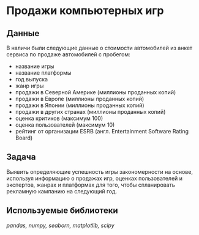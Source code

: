 # Продажи компьютерных игр

## Данные
В наличи были следующие данные о стоимости автомобилей из анкет сервиса по продаже автомобилей с пробегом:
- название игры
- название платформы
- год выпуска
- жанр игры
- продажи в Северной Америке (миллионы проданных копий)
- продажи в Европе (миллионы проданных копий)
- продажи в Японии (миллионы проданных копий)
- продажи в других странах (миллионы проданных копий)
- оценка критиков (максимум 100)
- оценка пользователей (максимум 10)
- рейтинг от организации ESRB (англ. Entertainment Software Rating Board)

## Задача
Выявить определяющие успешность игры закономерности на основе, используя информацию о продажах игр, оценках пользователей и экспертов, жанрах и платформах для того, чтобы спланировать рекламную кампанию на следующий год.

## Используемые библиотеки
*pandas, numpy, seaborn, matplotlib, scipy*
